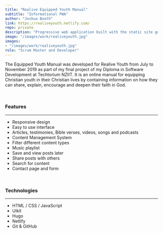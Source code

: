 ```yaml
---
title: "Realive Equipped Youth Manual"
subtitle: "Informational PWA"
author: "Joshua Booth"
link: https://realiveyouth.netlify.com/
repo: private
description: "Progressive web application built with the static site generator Hugo, it's styled with UIkit and CSS and automatically deploys from GitHub."
image: "/images/work/realiveyouth.jpg"
images:
- "/images/work/realiveyouth.jpg"
role: "Scrum Master and Developer"
---
```


The Equipped Youth Manual was developed for Realive Youth from July to November 2019 as part of my final project of my Diploma in Software Development at Techtorium NZIIT. It is an online manual for equipping Christian youth in their Christian lives by containing information on how they can share, explain, encourage and deepen their faith in God.

<br>

### Features

---

* Responsive design
* Easy to use interface
* Articles, testimonies, Bible verses, videos, songs and podcasts
* Content Management System
* Filter different content types
* Music playlist
* Save and view posts later
* Share posts with others
* Search for content
* Contact page and form

<br>

### Technologies

---

* HTML / CSS / JavaScript
* UIkit
* Hugo
* Netlify
* Git & GitHub
